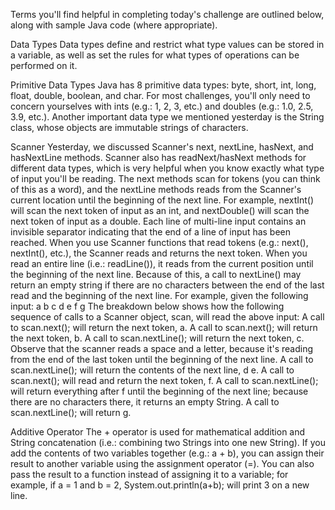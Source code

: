 Terms you'll find helpful in completing today's challenge are outlined below, along with sample Java code (where appropriate).


Data Types
Data types define and restrict what type values can be stored in a variable, as well as set the rules for what types of operations can be performed on it.

Primitive Data Types
Java has 8 primitive data types: byte, short, int, long, float, double, boolean, and char. For most challenges, you'll only need to concern yourselves with ints (e.g.: 1, 2, 3, etc.) and doubles (e.g.: 1.0, 2.5, 3.9, etc.). Another important data type we mentioned yesterday is the String class, whose objects are immutable strings of characters.

Scanner
Yesterday, we discussed Scanner's next, nextLine, hasNext, and hasNextLine methods. Scanner also has readNext/hasNext methods for different data types, which is very helpful when you know exactly what type of input you'll be reading. The next methods scan for tokens (you can think of this as a word), and the nextLine methods reads from the Scanner's current location until the beginning of the next line. For example, nextInt() will scan the next token of input as an int, and nextDouble() will scan the next token of input as a double.
Each line of multi-line input contains an invisible separator indicating that the end of a line of input has been reached. When you use Scanner functions that read tokens (e.g.: next(), nextInt(), etc.), the Scanner reads and returns the next token. When you read an entire line (i.e.: readLine()), it reads from the current position until the beginning of the next line. Because of this, a call to nextLine() may return an empty string if there are no characters between the end of the last read and the beginning of the next line. For example, given the following input:
a b c
d e
f
g
The breakdown below shows how the following sequence of calls to a Scanner object, scan, will read the above input:
A call to scan.next(); will return the next token, a.
A call to scan.next(); will return the next token, b.
A call to scan.nextLine(); will return the next token, c. Observe that the scanner reads a space and a letter, because it's reading from the end of the last token until the beginning of the next line.
A call to scan.nextLine(); will return the contents of the next line, d e.
A call to scan.next(); will read and return the next token, f.
A call to scan.nextLine(); will return everything after f until the beginning of the next line; because there are no characters there, it returns an empty String.
A call to scan.nextLine(); will return g.

Additive Operator
The + operator is used for mathematical addition and String concatenation (i.e.: combining two Strings into one new String). If you add the contents of two variables together (e.g.: a + b), you can assign their result to another variable using the assignment operator (=). You can also pass the result to a function instead of assigning it to a variable; for example, if a = 1 and b = 2, System.out.println(a+b); will print 3 on a new line.